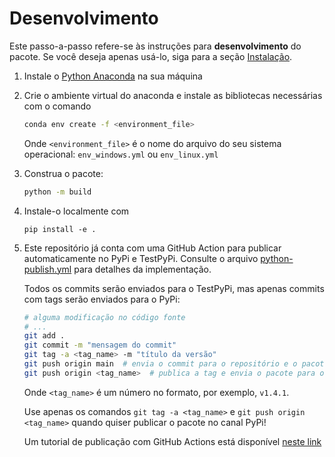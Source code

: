 # Desenvolvimento

Este passo-a-passo refere-se às instruções para **desenvolvimento** do pacote. Se você deseja apenas usá-lo, siga para
a seção [Instalação](#instalação).

1. Instale o [Python Anaconda](https://www.anaconda.com/download) na sua máquina
2. Crie o ambiente virtual do anaconda e instale as bibliotecas necessárias com o comando

   ```bash
   conda env create -f <environment_file>
   ```
   
   Onde `<environment_file>` é o nome do arquivo do seu sistema operacional: `env_windows.yml` ou 
   `env_linux.yml`

3. Construa o pacote:

   ```bash
   python -m build
   ```

4. Instale-o localmente com 

   ```
   pip install -e .
   ```

5. Este repositório já conta com uma GitHub Action para publicar automaticamente no PyPi e TestPyPi. Consulte o arquivo 
   [python-publish.yml](.github/workflows/python-publish.yml) para detalhes da implementação.
  
   Todos os commits serão enviados para o TestPyPi, mas apenas commits com tags serão enviados para o PyPi:

   ```bash
   # alguma modificação no código fonte
   # ...
   git add .
   git commit -m "mensagem do commit"
   git tag -a <tag_name> -m "título da versão"
   git push origin main  # envia o commit para o repositório e o pacote para TestPyPi
   git push origin <tag_name>  # publica a tag e envia o pacote para o PyPi
   ```
   
   Onde `<tag_name>` é um número no formato, por exemplo, `v1.4.1`.

   Use apenas os comandos `git tag -a <tag_name>` e `git push origin <tag_name>` quando quiser publicar o pacote no 
   canal PyPi! 

   Um tutorial de publicação com GitHub Actions está disponível 
   [neste link](https://packaging.python.org/en/latest/guides/publishing-package-distribution-releases-using-github-actions-ci-cd-workflows/)